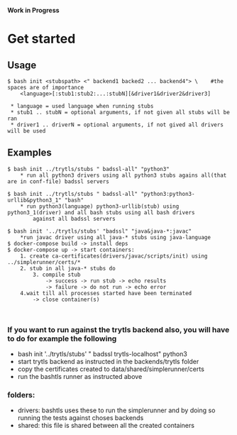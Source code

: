**Work in Progress**

# Get started

## Usage
```
$ bash init <stubspath> <" backend1 backed2 ... backend4"> \ 	#the spaces are of importance
	<language>[:stub1:stub2:...:stubN][&driver1&driver2&driver3]
	
 * language = used language when running stubs
 * stub1 .. stubN = optional arguments, if not given all stubs will be ran
 * driver1 .. driverN = optional arguments, if not gived all drivers will be used
```

## Examples

```
$ bash init ../trytls/stubs " badssl-all" "python3"
	* run all python3 drivers using all python3 stubs agains all(that are in conf-file) badssl servers

$ bash init ../trytls/stubs " badssl-all" "python3:python3-urllib&python3_1" "bash"
	* run python3(language) python3-urllib(stub) using python3_1(driver) and all bash stubs using all bash drivers
 		against all badssl servers

```
```
$ bash init '../trytls/stubs' "badssl" "java&java-*:javac"
	*run javac driver using all java-* stubs using java-language
$ docker-compose build -> install deps
$ docker-compose up -> start containers:
	1. create ca-certificates(drivers/javac/scripts/init) using ../simplerunner/certs/*
	2. stub in all java-* stubs do
		3. compile stub
			-> success -> run stub -> echo results
			-> failure -> do not run -> echo error
	4.wait till all processes started have been terminated
		-> close container(s)



```
### If you want to run against the trytls backend also, you will have to do for example the following

 * bash init '../trytls/stubs' " badssl trytls-localhost" python3
 * start trytls backend as instructed in the backends/trytls folder
 * copy the certificates created to data/shared/simplerunner/certs
 * run the bashtls runner as instructed above

### folders:

 * drivers: bashtls uses these to run the simplerunner and by doing so running the tests against choses backends
 * shared: this file is shared between all the created containers
